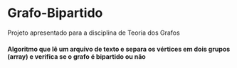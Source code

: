 # Grafo-Bipartido
Projeto apresentado para a disciplina de Teoria dos Grafos
<br>
 <h4> Algoritmo que lê um arquivo de texto e separa os vértices em dois grupos (array) e verifica se o grafo é bipartido ou não
